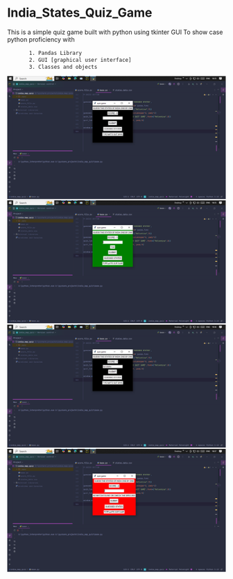 # India_States_Quiz_Game
This is a simple quiz game built with python using tkinter GUI
To show case  python proficiency with

           1. Pandas Library
           2. GUI [graphical user interface]
           3. Classes and objects
           

![snake_image](Screenshot(25).png)           
![true_image](./Screenshot(26).png) 
![norm_image](./Screenshot(27).png) 
![false_image](./Screenshot(28).png)


